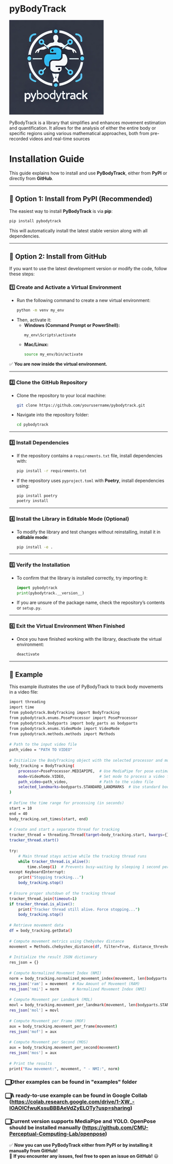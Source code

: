 # pyBodyTrack
<img src="https://github.com/bihut/pyBodyTrack/blob/main/logo.png?raw=true" alt="Ejemplo" width="300"/>

PyBodyTrack is a library that simplifies and enhances 
movement estimation and quantification. 
It allows for the analysis of either the entire body or specific regions using various mathematical approaches, both from pre-recorded videos and real-time sources

# **Installation Guide**

This guide explains how to install and use **PyBodyTrack**, either from **PyPI** or directly from **GitHub**.

---

## **📌 Option 1: Install from PyPI (Recommended)**
The easiest way to install **PyBodyTrack** is via **pip**:

```bash
pip install pybodytrack
```

This will automatically install the latest stable version along with all dependencies.

---

## **📌 Option 2: Install from GitHub**
If you want to use the latest development version or modify the code, follow these steps:

### **1️⃣ Create and Activate a Virtual Environment**
- Run the following command to create a new virtual environment:
  ```bash
  python -m venv my_env
  ```
- Then, activate it:
  - **Windows (Command Prompt or PowerShell):**
    ```bash
    my_env\Scripts\activate
    ```
  - **Mac/Linux:**
    ```bash
    source my_env/bin/activate
    ```
✅ **You are now inside the virtual environment.**  

---

### **2️⃣ Clone the GitHub Repository**
- Clone the repository to your local machine:
  ```bash
  git clone https://github.com/yourusername/pybodytrack.git
  ```
- Navigate into the repository folder:
  ```bash
  cd pybodytrack
  ```

---

### **3️⃣ Install Dependencies**
- If the repository contains a `requirements.txt` file, install dependencies with:
  ```bash
  pip install -r requirements.txt
  ```
- If the repository uses `pyproject.toml` with **Poetry**, install dependencies using:
  ```bash
  pip install poetry
  poetry install
  ```

---

### **4️⃣ Install the Library in Editable Mode (Optional)**
- To modify the library and test changes without reinstalling, install it in **editable mode**:
  ```bash
  pip install -e .
  ```

---

### **5️⃣ Verify the Installation**
- To confirm that the library is installed correctly, try importing it:
  ```python
  import pybodytrack
  print(pybodytrack.__version__)
  ```
- If you are unsure of the package name, check the repository’s contents or `setup.py`.

---

### **6️⃣ Exit the Virtual Environment When Finished**
- Once you have finished working with the library, deactivate the virtual environment:
  ```bash
  deactivate
  ```

---

## **📌 Example**
This example illustrates the use of PyBodyTrack to track body movements in a video file:
```bash
import threading
import time
from pybodytrack.BodyTracking import BodyTracking
from pybodytrack.enums.PoseProcessor import PoseProcessor
from pybodytrack.bodyparts import body_parts as bodyparts
from pybodytrack.enums.VideoMode import VideoMode
from pybodytrack.methods.methods import Methods

# Path to the input video file
path_video = "PATH TO VIDEO"

# Initialize the BodyTracking object with the selected processor and mode
body_tracking = BodyTracking(
    processor=PoseProcessor.MEDIAPIPE,  # Use MediaPipe for pose estimation
    mode=VideoMode.VIDEO,               # Set mode to process a video file
    path_video=path_video,              # Path to the video file
    selected_landmarks=bodyparts.STANDARD_LANDMARKS  # Use standard body landmarks
)

# Define the time range for processing (in seconds)
start = 10
end = 40
body_tracking.set_times(start, end)

# Create and start a separate thread for tracking
tracker_thread = threading.Thread(target=body_tracking.start, kwargs={})
tracker_thread.start()

try:
    # Main thread stays active while the tracking thread runs
    while tracker_thread.is_alive():
        time.sleep(1)  # Prevents busy-waiting by sleeping 1 second per loop
except KeyboardInterrupt:
    print("Stopping tracking...")
    body_tracking.stop()

# Ensure proper shutdown of the tracking thread
tracker_thread.join(timeout=1)
if tracker_thread.is_alive():
    print("Tracker thread still alive. Force stopping...")
    body_tracking.stop()

# Retrieve movement data
df = body_tracking.getData()

# Compute movement metrics using Chebyshev distance
movement = Methods.chebyshev_distance(df, filter=True, distance_threshold=2.0)

# Initialize the result JSON dictionary
res_json = {}

# Compute Normalized Movement Index (NMI)
norm = body_tracking.normalized_movement_index(movement, len(bodyparts.STANDARD_LANDMARKS))
res_json['ram'] = movement  # Raw Amount of Movement (RAM)
res_json['nmi'] = norm      # Normalized Movement Index (NMI)

# Compute Movement per Landmark (MOL)
movl = body_tracking.movement_per_landmark(movement, len(bodyparts.STANDARD_LANDMARKS))
res_json['mol'] = movl

# Compute Movement per Frame (MOF)
aux = body_tracking.movement_per_frame(movement)
res_json['mof'] = aux

# Compute Movement per Second (MOS)
aux = body_tracking.movement_per_second(movement)
res_json['mos'] = aux

# Print the results
print("Raw movement:", movement, " - NMI:", norm)
```
### **⃣ Other examples can be found in "examples" folder**
### **⃣ A ready-to-use example can be found in Google Collab (https://colab.research.google.com/drive/1-XW_-IOAOICfwuKssuBBBAeVdZyELOTy?usp=sharing)**
### **⃣ Current version supports MediaPipe and YOLO. OpenPose should be installed manually (https://github.com/CMU-Perceptual-Computing-Lab/openpose)**


✅ **Now you can use PyBodyTrack either from PyPI or by installing it manually from GitHub!**  
🚀 **If you encounter any issues, feel free to open an issue on GitHub!** 😃
